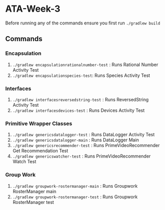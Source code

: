 # ATA-Week-3
Before running any of the commands ensure you first run `./gradlew build`

## Commands

### Encapsulation
1. `./gradlew encapsulationrationalnumber-test` : Runs Rational Number Activity Test
2. `./gradlew encapsulationspecies-test`: Runs Species Activity Test


### Interfaces
1. `./gradlew interfacesreversedstring-test` : Runs ReversedString Activity Test
2. `./gradlew interfacesdevices-test` : Runs Devices Activity Test


### Primitive Wrapper Classes 
1. `./gradlew genericsdatalogger-test` : Runs DataLogger Activity Test
2. `./gradlew genericsdatalogger-main` : Runs DataLogger Main
3. `./gradlew genericsrecommender-test` : Runs PrimeVideoRecommender Get Recommendation Test
4. `./gradlew genericswatcher-test` : Runs PrimeVideoRecommender Watch Test

### Group Work
1. `./gradlew groupwork-rostermanager-main` : Runs Groupwork RosterManager main
2. `./gradlew groupwork-rostermanager-test` : Runs Groupwork RosterManager test